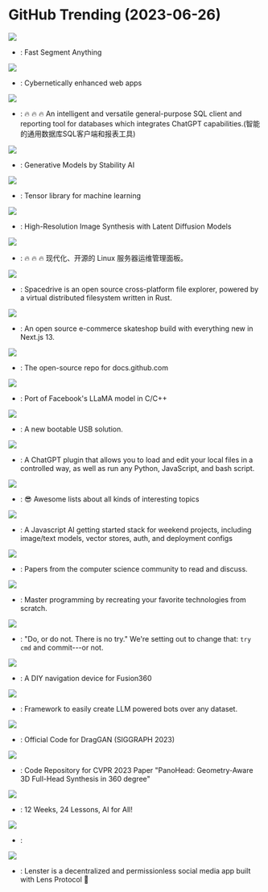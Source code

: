 # GitHub Trending (2023-06-26)

![](https://img.shields.io/badge/Python-New%20645-green?style=flat-square&logo=appveyor)
- [](https://github.comundefined): Fast Segment Anything

![](https://img.shields.io/badge/JavaScript-New%20258-green?style=flat-square&logo=appveyor)
- [](https://github.comundefined): Cybernetically enhanced web apps

![](https://img.shields.io/badge/Java-New%20405-green?style=flat-square&logo=appveyor)
- [](https://github.comundefined): 🔥 🔥 🔥 An intelligent and versatile general-purpose SQL client and reporting tool for databases which integrates ChatGPT capabilities.(智能的通用数据库SQL客户端和报表工具)

![](https://img.shields.io/badge/Python-New%20356-green?style=flat-square&logo=appveyor)
- [](https://github.comundefined): Generative Models by Stability AI

![](https://img.shields.io/badge/C-New%20102-green?style=flat-square&logo=appveyor)
- [](https://github.comundefined): Tensor library for machine learning

![](https://img.shields.io/badge/Python-New%20150-green?style=flat-square&logo=appveyor)
- [](https://github.comundefined): High-Resolution Image Synthesis with Latent Diffusion Models

![](https://img.shields.io/badge/Go-New%20143-green?style=flat-square&logo=appveyor)
- [](https://github.comundefined): 🔥 🔥 🔥 现代化、开源的 Linux 服务器运维管理面板。

![](https://img.shields.io/badge/Rust-New%20301-green?style=flat-square&logo=appveyor)
- [](https://github.comundefined): Spacedrive is an open source cross-platform file explorer, powered by a virtual distributed filesystem written in Rust.

![](https://img.shields.io/badge/TypeScript-New%201-green?style=flat-square&logo=appveyor)
- [](https://github.comundefined): An open source e-commerce skateshop build with everything new in Next.js 13.

![](https://img.shields.io/badge/JavaScript-New%2043-green?style=flat-square&logo=appveyor)
- [](https://github.comundefined): The open-source repo for docs.github.com

![](https://img.shields.io/badge/C-New%20164-green?style=flat-square&logo=appveyor)
- [](https://github.comundefined): Port of Facebook's LLaMA model in C/C++

![](https://img.shields.io/badge/C-New%20158-green?style=flat-square&logo=appveyor)
- [](https://github.comundefined): A new bootable USB solution.

![](https://img.shields.io/badge/JavaScript-New%2051-green?style=flat-square&logo=appveyor)
- [](https://github.comundefined): A ChatGPT plugin that allows you to load and edit your local files in a controlled way, as well as run any Python, JavaScript, and bash script.

![](https://img.shields.io/badge/none-New%20241-green?style=flat-square&logo=appveyor)
- [](https://github.comundefined): 😎 Awesome lists about all kinds of interesting topics

![](https://img.shields.io/badge/TypeScript-New%20346-green?style=flat-square&logo=appveyor)
- [](https://github.comundefined): A Javascript AI getting started stack for weekend projects, including image/text models, vector stores, auth, and deployment configs

![](https://img.shields.io/badge/Shell-New%20192-green?style=flat-square&logo=appveyor)
- [](https://github.comundefined): Papers from the computer science community to read and discuss.

![](https://img.shields.io/badge/none-New%20175-green?style=flat-square&logo=appveyor)
- [](https://github.comundefined): Master programming by recreating your favorite technologies from scratch.

![](https://img.shields.io/badge/Shell-New%20857-green?style=flat-square&logo=appveyor)
- [](https://github.comundefined): "Do, or do not. There is no try." We're setting out to change that: `try cmd` and commit---or not.

![](https://img.shields.io/badge/C%2B%2B-New%2079-green?style=flat-square&logo=appveyor)
- [](https://github.comundefined): A DIY navigation device for Fusion360

![](https://img.shields.io/badge/Python-New%20640-green?style=flat-square&logo=appveyor)
- [](https://github.comundefined): Framework to easily create LLM powered bots over any dataset.

![](https://img.shields.io/badge/Python-New%201-green?style=flat-square&logo=appveyor)
- [](https://github.comundefined): Official Code for DragGAN (SIGGRAPH 2023)

![](https://img.shields.io/badge/Python-New%20224-green?style=flat-square&logo=appveyor)
- [](https://github.comundefined): Code Repository for CVPR 2023 Paper "PanoHead: Geometry-Aware 3D Full-Head Synthesis in 360 degree"

![](https://img.shields.io/badge/Jupyter%20Notebook-New%20109-green?style=flat-square&logo=appveyor)
- [](https://github.comundefined): 12 Weeks, 24 Lessons, AI for All!

![](https://img.shields.io/badge/TypeScript-New%2026-green?style=flat-square&logo=appveyor)
- [](https://github.comundefined): 

![](https://img.shields.io/badge/TypeScript-New%2044-green?style=flat-square&logo=appveyor)
- [](https://github.comundefined): Lenster is a decentralized and permissionless social media app built with Lens Protocol 🌿

